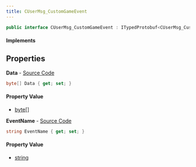 ```yaml
---
title: CUserMsg_CustomGameEvent
---
```


```csharp
public interface CUserMsg_CustomGameEvent : ITypedProtobuf<CUserMsg_CustomGameEvent>, INativeHandle
```

#### Implements

## Properties

**Data** - [Source Code](https://github.com/swiftly-solution/swiftlys2/blob/main/managed/src/SwiftlyS2.Generated/Protobufs/Interfaces/CUserMsg_CustomGameEvent.cs#L16)

```csharp
byte[] Data { get; set; }
```

#### Property Value

- [byte](https://learn.microsoft.com/dotnet/api/system.byte)[]

**EventName** - [Source Code](https://github.com/swiftly-solution/swiftlys2/blob/main/managed/src/SwiftlyS2.Generated/Protobufs/Interfaces/CUserMsg_CustomGameEvent.cs#L13)

```csharp
string EventName { get; set; }
```

#### Property Value

- [string](https://learn.microsoft.com/dotnet/api/system.string)

